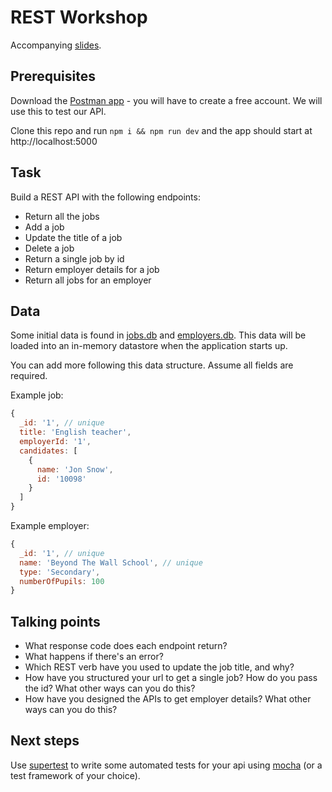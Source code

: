 # REST Workshop

Accompanying [slides](https://docs.google.com/presentation/d/1LALehSdgBXwnTGavIPA_Fhwz7tdTWeIwbyPYGGdzdf4/edit?usp=sharing).

## Prerequisites
Download the [Postman app](https://www.postman.com/downloads/) - you will have to create a free account.
We will use this to test our API.

Clone this repo and run `npm i && npm run dev` and the app should start at http://localhost:5000

## Task

Build a REST API with the following endpoints:

- Return all the jobs
- Add a job
- Update the title of a job
- Delete a job
- Return a single job by id
- Return employer details for a job
- Return all jobs for an employer

## Data

Some initial data is found in [jobs.db](./store/data/jobs.db) and [employers.db](./store/data/employers.db).
This data will be loaded into an in-memory datastore when the application starts up.

You can add more following this data structure. Assume all fields are required.

Example job:

```js
{
  _id: '1', // unique
  title: 'English teacher',
  employerId: '1',
  candidates: [
    {
      name: 'Jon Snow',
      id: '10098'
    }
  ]
}
```

Example employer:

```js
{
  _id: '1', // unique
  name: 'Beyond The Wall School', // unique
  type: 'Secondary',
  numberOfPupils: 100
}
```

## Talking points
- What response code does each endpoint return?
- What happens if there's an error?
- Which REST verb have you used to update the job title, and why?
- How have you structured your url to get a single job? How do you pass the id? What other ways can you do this?
- How have you designed the APIs to get employer details? What other ways can you do this? 

## Next steps
Use [supertest](https://www.npmjs.com/package/supertest) to write some automated tests for your api using [mocha](https://www.npmjs.com/package/mocha) (or a test framework of your choice).
